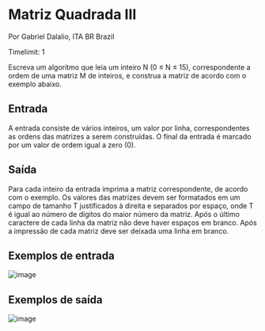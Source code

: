# Matriz Quadrada III

Por Gabriel Dalalio, ITA BR Brazil

Timelimit: 1

Escreva um algoritmo que leia um inteiro N (0 ≤ N ≤ 15), correspondente a ordem de uma matriz M de inteiros, e construa a matriz de acordo com o exemplo abaixo.

## Entrada
A entrada consiste de vários inteiros, um valor por linha, correspondentes as ordens das matrizes a serem construídas. O final da entrada é marcado por um valor de ordem igual a zero (0).

## Saída
Para cada inteiro da entrada imprima a matriz correspondente, de acordo com o exemplo. Os valores das matrizes devem ser formatados em um campo de tamanho T justificados à direita e separados por espaço, onde T é igual ao número de dígitos do maior número da matriz. Após o último caractere de cada linha da matriz não deve haver espaços em branco. Após a impressão de cada matriz deve ser deixada uma linha em branco.

## Exemplos de entrada

![image](https://github.com/EngSoft-UFMS/algortimos_e_programacao_1/assets/127237352/6a2d5171-2596-479c-958f-ab0c6fae7c94)

## Exemplos de saída

![image](https://github.com/EngSoft-UFMS/algortimos_e_programacao_1/assets/127237352/ddcf9b5a-75ba-4276-9783-ae64dab49df9)
